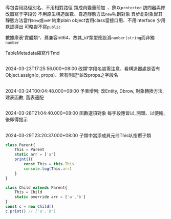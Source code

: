 導包旹用路徑別名、不用相對路徑
類成員變量前加`_`、飾以`protected`
訪問器與修改器寫于字段旁
不用原生構造函數、自造靜態方法`new`㕥創對象
異步創對象旹其靜態方法當作`New`或`neW`
約束plain object旹用class當接口用、不用interface
少用默認導出
可略旹不寫`public`

數據庫表ᵗ實體類ᵘ、蔿兼容int64、故其_idᵗ類型應設潙`number|string`而非獨`number`

TableMetadata縮寫作Tmd

##
2024-03-23T17:25:56.000+08:00
改類ᵗ字段名旹需注意、看構造器處是否有Object.assign(o, props)、若有則記ˣ並改props之字段名

##
2024-03-24T00:04:48.000+08:00
予表增列:
改Entity, Dbrow, 對象轉換方法, 建表函數, 舊表適配

##
2024-03-28T21:04:40.000+08:00
函數選項對象 每字段應皆以_開頭、以便輸_後即得提示

##
2024-03-29T23:20:37.000+08:00
子類中當添成員元曰This㕥指嚮子類
```ts
class Parent{
	This = Parent
	static arr = ['a']
	print(){
		const This = this.This
		console.log(This.arr)
	}
}

class Child extends Parent{
	This = Child
	static override arr = ['a','b']
}
const c = new Child()
c.print() // ['a','b']
```